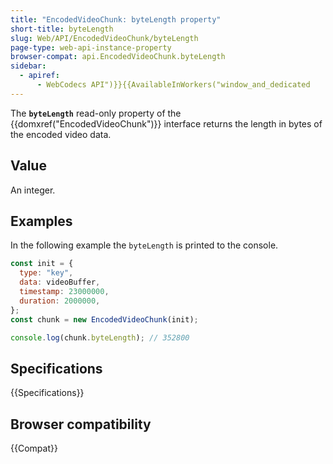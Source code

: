 ```yaml
---
title: "EncodedVideoChunk: byteLength property"
short-title: byteLength
slug: Web/API/EncodedVideoChunk/byteLength
page-type: web-api-instance-property
browser-compat: api.EncodedVideoChunk.byteLength
sidebar:
  - apiref:
      - WebCodecs API")}}{{AvailableInWorkers("window_and_dedicated
---
```


The **`byteLength`** read-only property of the {{domxref("EncodedVideoChunk")}} interface returns the length in bytes of the encoded video data.

## Value

An integer.

## Examples

In the following example the `byteLength` is printed to the console.

```js
const init = {
  type: "key",
  data: videoBuffer,
  timestamp: 23000000,
  duration: 2000000,
};
const chunk = new EncodedVideoChunk(init);

console.log(chunk.byteLength); // 352800
```

## Specifications

{{Specifications}}

## Browser compatibility

{{Compat}}
